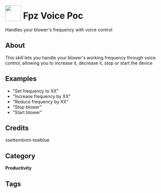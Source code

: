 # <img src="https://raw.githack.com/FortAwesome/Font-Awesome/master/svgs/solid/wind.svg" card_color="#0075BE" width="50" height="50" style="vertical-align:bottom"/> Fpz Voice Poc
Handles your blower's frequency with voice control

## About
This skill lets you handle your blower's working frequency through voice control, allowing you to increase it, decrease it, stop or start the device

## Examples
* "Set frequency to XX"
* "Increase frequency by XX"
* "Reduce frequency by XX"
* "Stop blower"
* "Start blower"

## Credits
ssettembrini-tealblue

## Category
**Productivity**

## Tags

